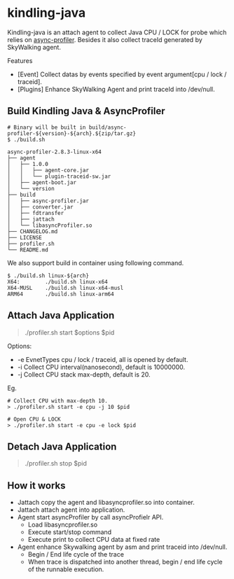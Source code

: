 # kindling-java
Kindling-java is an attach agent to collect Java CPU / LOCK for probe which relies on [async-profiler](https://github.com/CloudDectective-Harmonycloud/async-profiler). Besides it also collect traceId generated by SkyWalking agent.

Features
* [Event] Collect datas by events specified by event argument[cpu / lock / traceid].
* [Plugins] Enhance SkyWalking Agent and print traceId into /dev/null.

## Build Kindling Java & AsyncProfiler
```
# Binary will be built in build/async-profiler-${version}-${arch}.${zip/tar.gz}
$ ./build.sh

async-profiler-2.8.3-linux-x64
├── agent
│   ├── 1.0.0
│   │   ├── agent-core.jar
│   │   └── plugin-traceid-sw.jar
│   ├── agent-boot.jar
│   └── version
├── build
│   ├── async-profiler.jar
│   ├── converter.jar
│   ├── fdtransfer
│   ├── jattach
│   └── libasyncProfiler.so
├── CHANGELOG.md
├── LICENSE
├── profiler.sh
└── README.md
```

We also support build in container using following command.
```
$ ./build.sh linux-${arch}
X64:        ./build.sh linux-x64
X64-MUSL    ./build.sh linux-x64-musl
ARM64       ./build.sh linux-arm64
```

## Attach Java Application
> ./profiler.sh start $options $pid

Options:
* -e  EvnetTypes cpu / lock / traceid, all is opened by default.
* -i  Collect CPU interval(nanosecond), default is 10000000.
* -j  Collect CPU stack max-depth, default is 20.

Eg.
```
# Collect CPU with max-depth 10.
> ./profiler.sh start -e cpu -j 10 $pid

# Open CPU & LOCK
> ./profiler.sh start -e cpu -e lock $pid
```

## Detach Java Application
> ./profiler.sh stop $pid

## How it works
* Jattach copy the agent and libasyncprofiler.so into container.
* Jattach attach agent into application.
* Agent start asyncProfiler by call asyncProfielr API.
    * Load libasyncprofiler.so
    * Execute start/stop command
    * Execute print to collect CPU data at fixed rate
* Agent enhance Skywalking agent by asm and print traceid into /dev/null.
    * Begin / End life cycle of the trace
    * When trace is dispatched into another thread, begin / end life cycle of the runnable execution.